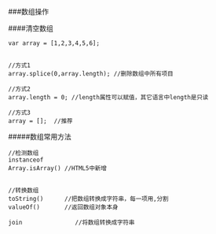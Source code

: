 ###数组操作

####清空数组

    var array = [1,2,3,4,5,6];


    //方式1
    array.splice(0,array.length); //删除数组中所有项目 
    
    //方式2
    array.length = 0; //length属性可以赋值，其它语言中length是只读
    
    //方式3
    array = [];  //推荐



#####数组常用方法
    
    //检测数组
    instanceof
    Array.isArray()	//HTML5中新增


    //转换数组
    toString()		//把数组转换成字符串，每一项用,分割
    valueOf()		//返回数组对象本身

    join               //将数组转换成字符串


